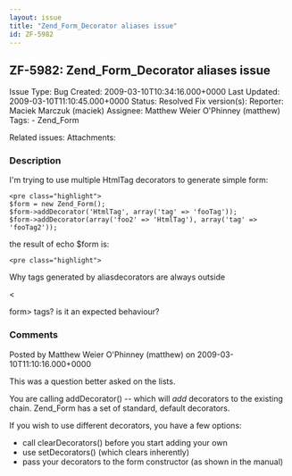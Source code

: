 ```yaml
---
layout: issue
title: "Zend_Form_Decorator aliases issue"
id: ZF-5982
---
```


ZF-5982: Zend\_Form\_Decorator aliases issue
--------------------------------------------

 Issue Type: Bug Created: 2009-03-10T10:34:16.000+0000 Last Updated: 2009-03-10T11:10:45.000+0000 Status: Resolved Fix version(s): 
 Reporter:  Maciek Marczuk (maciek)  Assignee:  Matthew Weier O'Phinney (matthew)  Tags: - Zend\_Form
 
 Related issues: 
 Attachments: 
### Description

I'm trying to use multiple HtmlTag decorators to generate simple form:

 
    <pre class="highlight">
    $form = new Zend_Form();
    $form->addDecorator('HtmlTag', array('tag' => 'fooTag'));
    $form->addDecorator(array('foo2' => 'HtmlTag'), array('tag' => 'fooTag2'));


the result of echo $form is:

 
    <pre class="highlight">
    
            


Why tags generated by aliasdecorators are always outside

<

form> tags? is it an expected behaviour?

 

 

### Comments

Posted by Matthew Weier O'Phinney (matthew) on 2009-03-10T11:10:16.000+0000

This was a question better asked on the lists.

You are calling addDecorator() -- which will _add_ decorators to the existing chain. Zend\_Form has a set of standard, default decorators.

If you wish to use different decorators, you have a few options:

- call clearDecorators() before you start adding your own
- use setDecorators() (which clears inherently)
- pass your decorators to the form constructor (as shown in the manual)
 


 